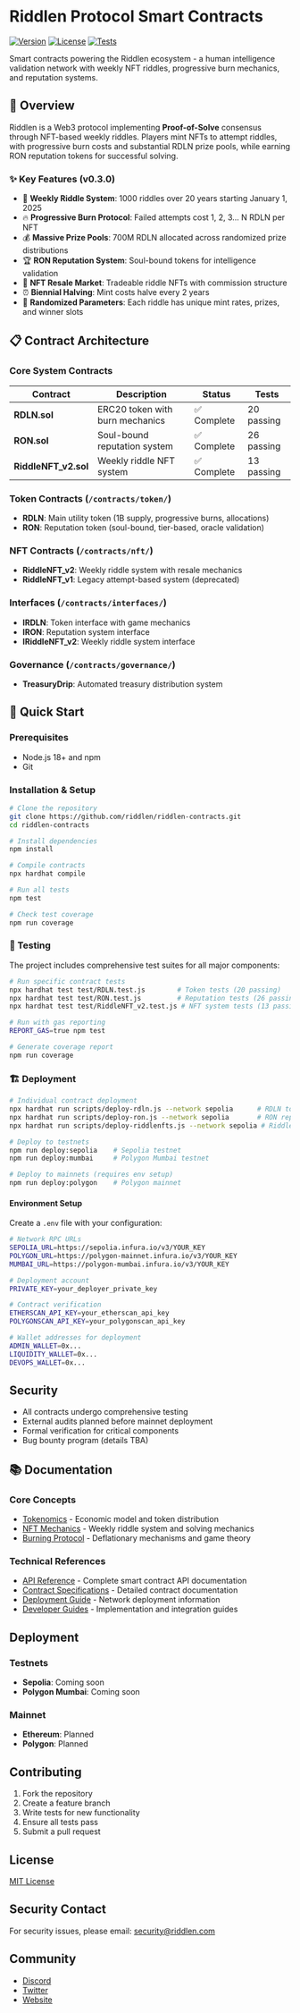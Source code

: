 # Riddlen Protocol Smart Contracts

[![Version](https://img.shields.io/badge/version-0.3.0-blue.svg)](./VERSION)
[![License](https://img.shields.io/badge/license-MIT-green.svg)](./LICENSE)
[![Tests](https://img.shields.io/badge/tests-passing-brightgreen.svg)](#testing)

Smart contracts powering the Riddlen ecosystem - a human intelligence validation network with weekly NFT riddles, progressive burn mechanics, and reputation systems.

## 🎯 Overview

Riddlen is a Web3 protocol implementing **Proof-of-Solve** consensus through NFT-based weekly riddles. Players mint NFTs to attempt riddles, with progressive burn costs and substantial RDLN prize pools, while earning RON reputation tokens for successful solving.

### ✨ Key Features (v0.3.0)

- 🧩 **Weekly Riddle System**: 1000 riddles over 20 years starting January 1, 2025
- 🔥 **Progressive Burn Protocol**: Failed attempts cost 1, 2, 3... N RDLN per NFT
- 💰 **Massive Prize Pools**: 700M RDLN allocated across randomized prize distributions
- 🏆 **RON Reputation System**: Soul-bound tokens for intelligence validation
- 🔄 **NFT Resale Market**: Tradeable riddle NFTs with commission structure
- ⏰ **Biennial Halving**: Mint costs halve every 2 years
- 🎲 **Randomized Parameters**: Each riddle has unique mint rates, prizes, and winner slots

## 📋 Contract Architecture

### Core System Contracts

| Contract | Description | Status | Tests |
|----------|-------------|--------|-------|
| **RDLN.sol** | ERC20 token with burn mechanics | ✅ Complete | 20 passing |
| **RON.sol** | Soul-bound reputation system | ✅ Complete | 26 passing |
| **RiddleNFT_v2.sol** | Weekly riddle NFT system | ✅ Complete | 13 passing |

### Token Contracts (`/contracts/token/`)
- **RDLN**: Main utility token (1B supply, progressive burns, allocations)
- **RON**: Reputation token (soul-bound, tier-based, oracle validation)

### NFT Contracts (`/contracts/nft/`)
- **RiddleNFT_v2**: Weekly riddle system with resale mechanics
- **RiddleNFT_v1**: Legacy attempt-based system (deprecated)

### Interfaces (`/contracts/interfaces/`)
- **IRDLN**: Token interface with game mechanics
- **IRON**: Reputation system interface
- **IRiddleNFT_v2**: Weekly riddle system interface

### Governance (`/contracts/governance/`)
- **TreasuryDrip**: Automated treasury distribution system

## 🚀 Quick Start

### Prerequisites
- Node.js 18+ and npm
- Git

### Installation & Setup

```bash
# Clone the repository
git clone https://github.com/riddlen/riddlen-contracts.git
cd riddlen-contracts

# Install dependencies
npm install

# Compile contracts
npx hardhat compile

# Run all tests
npm test

# Check test coverage
npm run coverage
```

### 🧪 Testing

The project includes comprehensive test suites for all major components:

```bash
# Run specific contract tests
npx hardhat test test/RDLN.test.js        # Token tests (20 passing)
npx hardhat test test/RON.test.js         # Reputation tests (26 passing)
npx hardhat test test/RiddleNFT_v2.test.js # NFT system tests (13 passing)

# Run with gas reporting
REPORT_GAS=true npm test

# Generate coverage report
npm run coverage
```

### 🏗️ Deployment

```bash
# Individual contract deployment
npx hardhat run scripts/deploy-rdln.js --network sepolia      # RDLN token
npx hardhat run scripts/deploy-ron.js --network sepolia       # RON reputation
npx hardhat run scripts/deploy-riddlenfts.js --network sepolia # RiddleNFT system

# Deploy to testnets
npm run deploy:sepolia    # Sepolia testnet
npm run deploy:mumbai     # Polygon Mumbai testnet

# Deploy to mainnets (requires env setup)
npm run deploy:polygon    # Polygon mainnet
```

#### Environment Setup
Create a `.env` file with your configuration:

```bash
# Network RPC URLs
SEPOLIA_URL=https://sepolia.infura.io/v3/YOUR_KEY
POLYGON_URL=https://polygon-mainnet.infura.io/v3/YOUR_KEY
MUMBAI_URL=https://polygon-mumbai.infura.io/v3/YOUR_KEY

# Deployment account
PRIVATE_KEY=your_deployer_private_key

# Contract verification
ETHERSCAN_API_KEY=your_etherscan_api_key
POLYGONSCAN_API_KEY=your_polygonscan_api_key

# Wallet addresses for deployment
ADMIN_WALLET=0x...
LIQUIDITY_WALLET=0x...
DEVOPS_WALLET=0x...
```

## Security

- All contracts undergo comprehensive testing
- External audits planned before mainnet deployment
- Formal verification for critical components
- Bug bounty program (details TBA)

## 📚 Documentation

### Core Concepts
- [Tokenomics](docs/guides/tokenomics.md) - Economic model and token distribution
- [NFT Mechanics](docs/guides/nft-mechanics.md) - Weekly riddle system and solving mechanics
- [Burning Protocol](docs/guides/burning-protocol.md) - Deflationary mechanisms and game theory

### Technical References
- [API Reference](docs/api/api.md) - Complete smart contract API documentation
- [Contract Specifications](docs/contracts/) - Detailed contract documentation
- [Deployment Guide](docs/deployment/) - Network deployment information
- [Developer Guides](docs/guides/) - Implementation and integration guides

## Deployment

### Testnets
- **Sepolia**: Coming soon
- **Polygon Mumbai**: Coming soon

### Mainnet
- **Ethereum**: Planned
- **Polygon**: Planned

## Contributing

1. Fork the repository
2. Create a feature branch
3. Write tests for new functionality
4. Ensure all tests pass
5. Submit a pull request

## License

[MIT License](LICENSE)

## Security Contact

For security issues, please email: security@riddlen.com

## Community

- [Discord](https://discord.gg/riddlen)
- [Twitter](https://twitter.com/riddlen)
- [Website](https://riddlen.com)